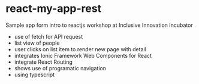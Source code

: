 # react-my-app-rest
Sample app form intro to reactjs workshop at Inclusive Innovation Incubator 

- use of fetch for API request
- list view of people
- user clicks on list item to render new page with detail
- integrates Ionic Framework Web Components for React
- integrate React Routing
- shows use of programatic navigation
- using typescript
